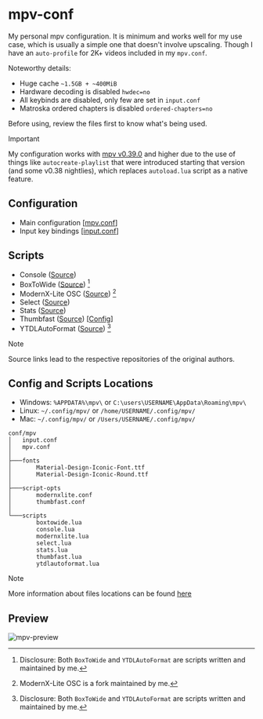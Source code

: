 # mpv-conf
My personal mpv configuration. It is minimum and works well for my use case, which is usually a simple one that doesn't involve upscaling. Though I have an `auto-profile` for 2K+ videos included in my `mpv.conf`.

Noteworthy details:
- Huge cache `~1.5GB + ~400MiB`
- Hardware decoding is disabled `hwdec=no`
- All keybinds are disabled, only few are set in `input.conf`
- Matroska ordered chapters is disabled `ordered-chapters=no`

Before using, review the files first to know what's being used.

> [!IMPORTANT]
> My configuration works with [mpv v0.39.0](https://github.com/mpv-player/mpv/discussions/14903) and higher due to the use of things like `autocreate-playlist` that were introduced starting that version (and some v0.38 nightlies), which replaces `autoload.lua` script as a native feature.

## Configuration
- Main configuration [[mpv.conf](./mpv.conf)]
- Input key bindings [[input.conf](./input.conf)]

## Scripts
- Console ([Source](https://github.com/mpv-player/mpv/blob/master/player/lua/console.lua))
- BoxToWide ([Source](https://github.com/Samillion/mpv-boxtowide)) [^1]
- ModernX-Lite OSC ([Source](https://github.com/Samillion/ModernX-Lite)) [^2]
- Select ([Source](https://github.com/mpv-player/mpv/blob/master/player/lua/select.lua))
- Stats ([Source](https://github.com/mpv-player/mpv/blob/master/player/lua/stats.lua))
- Thumbfast ([Source](https://github.com/po5/thumbfast)) [[Config](./script-opts/thumbfast.conf)]
- YTDLAutoFormat ([Source](https://github.com/Samillion/mpv-ytdlautoformat)) [^1]

[^1]: Disclosure: Both `BoxToWide` and `YTDLAutoFormat` are scripts written and maintained by me.
[^2]: ModernX-Lite OSC is a fork maintained by me.

> [!NOTE]
> Source links lead to the respective repositories of the original authors.

## Config and Scripts Locations
- Windows: `%APPDATA%\mpv\` or `C:\users\USERNAME\AppData\Roaming\mpv\`
- Linux: `~/.config/mpv/` or `/home/USERNAME/.config/mpv/`
- Mac: `~/.config/mpv/` or `/Users/USERNAME/.config/mpv/`

```
conf/mpv
│   input.conf
│   mpv.conf
│
├───fonts
│       Material-Design-Iconic-Font.ttf
│       Material-Design-Iconic-Round.ttf
│
├───script-opts
│       modernxlite.conf
│       thumbfast.conf
│
└───scripts
        boxtowide.lua
        console.lua
        modernxlite.lua
        select.lua
        stats.lua
        thumbfast.lua
        ytdlautoformat.lua
```

> [!NOTE]
> More information about files locations can be found  [here](https://mpv.io/manual/master/#files)

## Preview

![mpv-preview](https://github.com/user-attachments/assets/41ac707c-c891-4208-8bbf-1e8ab756af06)

